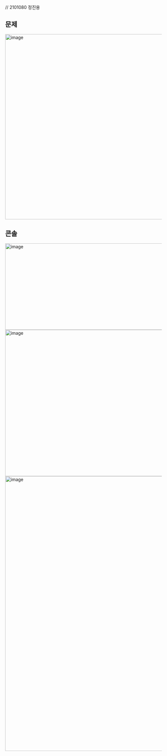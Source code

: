 // 2101080 정진용
## 문제
<img width="1017" height="596" alt="image" src="https://github.com/user-attachments/assets/7c2d8803-47a4-4bb7-84b2-c7e2b5ea372c" />

## 콘솔
<img width="1262" height="278" alt="image" src="https://github.com/user-attachments/assets/c10694a4-cb58-4287-a54e-286fb9dcd3bf" />
<img width="607" height="471" alt="image" src="https://github.com/user-attachments/assets/55ad3bec-0eb6-4b39-a76a-2cc8e52ec00e" />
<img width="1188" height="884" alt="image" src="https://github.com/user-attachments/assets/dc794a10-66bb-4415-8036-2ad0aaeac84f" />


